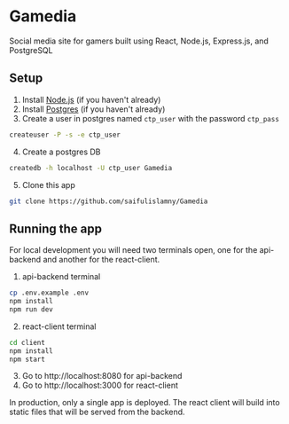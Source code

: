 # Gamedia
Social media site for gamers built using React, Node.js, Express.js, and PostgreSQL

## Setup
1. Install [Node.js](https://nodejs.org/en/) (if you haven't already)
2. Install [Postgres](https://github.com/CUNYTechPrep/ctp2019/blob/master/guides/installing-postgresql.md) (if you haven't already)
3. Create a user in postgres named `ctp_user` with the password `ctp_pass`
```bash
createuser -P -s -e ctp_user
```
4. Create a postgres DB
```bash
createdb -h localhost -U ctp_user Gamedia
```
5. Clone this app
```bash
git clone https://github.com/saifulislamny/Gamedia
```

## Running the app

For local development you will need two terminals open, one for the api-backend and another for the react-client.
1. api-backend terminal
```bash
cp .env.example .env
npm install
npm run dev
```
2. react-client terminal
```bash
cd client
npm install
npm start
```
3. Go to http://localhost:8080 for api-backend
4. Go to http://localhost:3000 for react-client

In production, only a single app is deployed. The react client will build into static files that will be served from the backend.